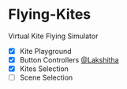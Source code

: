 # Flying-Kites

Virtual Kite Flying Simulator

- [x] Kite Playground
- [x] Button Controllers [@Lakshitha](https://github.com/LAKSHIBRO)
- [x] Kites Selection
- [ ] Scene Selection
